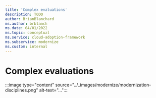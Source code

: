 ```yaml
---
title: 'Complex evaluations'
description: TODO
author: BrianBlanchard
ms.author: brblanch
ms.date: 04/01/2022
ms.topic: conceptual
ms.service: cloud-adoption-framework
ms.subservice: modernize
ms.custom: internal
---
```









# Complex evaluations
<!--(slides 36-37)-->

:::image type="content" source="../_images/modernize/modernization-disciplines.png" alt-text="...":::